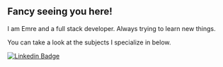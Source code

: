 ## Fancy seeing you here!

I am Emre and a full stack developer. Always trying to learn new things.

You can take a look at the subjects I specialize in below.

[![Linkedin Badge](https://img.shields.io/badge/-emresudo-blue?style=flat-square&logo=Linkedin&logoColor=white&link=https://www.linkedin.com/in/emresudo/)](https://www.linkedin.com/in/emresudo/)
